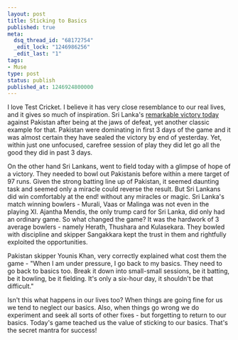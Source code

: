 ```yaml
---
layout: post
title: Sticking to Basics
published: true
meta:
  dsq_thread_id: "68172754"
  _edit_lock: "1246986256"
  _edit_last: "1"
tags:
- Muse
type: post
status: publish
published_at: 1246924800000
---
```

I love Test Cricket. I believe it has very close resemblance to our real lives, and it gives so much of inspiration. Sri Lanka's <a href="http://www.cricinfo.com/slvpak2009/content/current/story/413084.html">remarkable victory today</a> against Pakistan after being at the jaws of defeat, yet another classic example for that. Pakistan were dominating in first 3 days of the game and it was almost certain they have sealed the victory by end of yesterday. Yet, within just one unfocused, carefree session of play they did let go all the good they did in past 3 days.

On the other hand Sri Lankans, went to field today with a glimpse of hope of a victory. They needed to bowl out Pakistanis before within a mere target of 97 runs. Given the strong batting line up of Pakistan, it seemed daunting task and seemed only a miracle could reverse the result. But Sri Lankans did win comfortably at the end! without any miracles or magic. Sri Lanka's match winning bowlers - Murali, Vaas or Malinga was not even in the playing XI. Ajantha Mendis, the only trump card for Sri Lanka, did only had an ordinary game. So what changed the game? It was the hardwork of 3 average bowlers - namely Herath, Thushara and Kulasekara. They bowled with discipline and skipper Sangakkara kept the trust in them and rightfully exploited the opportunities.

Pakistan skipper Younis Khan, very correctly explained what cost them the game - "When I am under pressure, I go back to my basics. They need to go back to basics too. Break it down into small-small sessions, be it batting, be it bowling, be it fielding. It's only a six-hour day, it shouldn't be that difficult."

Isn't this what happens in our lives too? When things are going fine for us we tend to neglect our basics. Also, when things go wrong we do experiment and seek all sorts of other fixes - but forgetting to return to our basics. Today's game teached us the value of sticking to our basics. That's the secret mantra for success!
